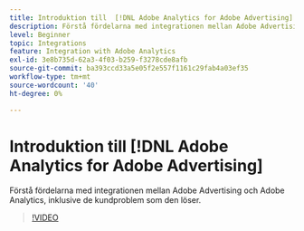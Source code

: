 ```yaml
---
title: Introduktion till  [!DNL Adobe Analytics for Adobe Advertising]
description: Förstå fördelarna med integrationen mellan Adobe Advertising och Adobe Analytics, inklusive de kundproblem som den löser.
level: Beginner
topic: Integrations
feature: Integration with Adobe Analytics
exl-id: 3e8b735d-62a3-4f03-b259-f3278cde8afb
source-git-commit: ba393ccd33a5e05f2e557f1161c29fab4a03ef35
workflow-type: tm+mt
source-wordcount: '40'
ht-degree: 0%

---
```


# Introduktion till [!DNL Adobe Analytics for Adobe Advertising]

Förstå fördelarna med integrationen mellan Adobe Advertising och Adobe Analytics, inklusive de kundproblem som den löser.

>[!VIDEO](https://video.tv.adobe.com/v/33491)
